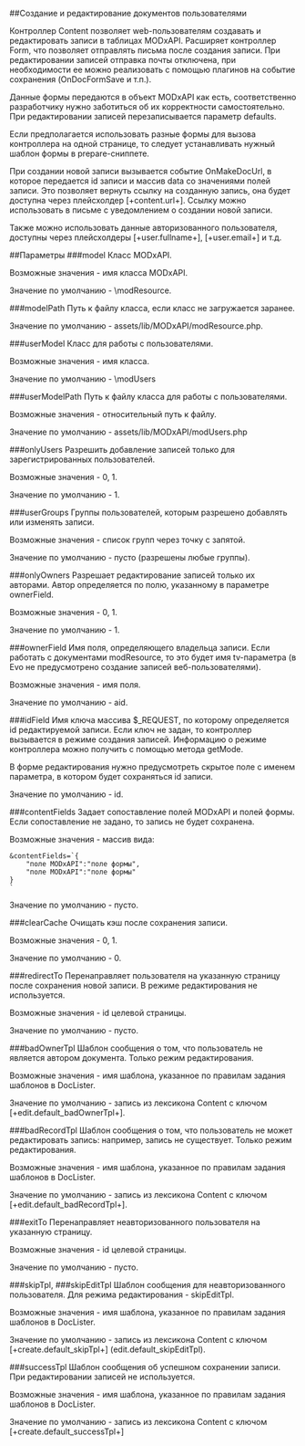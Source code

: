 ##Создание и редактирование документов пользователями

Контроллер Content позволяет web-пользователям создавать и редактировать записи в таблицах MODxAPI. Расширяет контроллер Form, что позволяет отправлять письма после создания записи. При редактировании записей отправка почты отключена, при необходимости ее можно реализовать с помощью плагинов на событие сохранения (OnDocFormSave и т.п.).

Данные формы передаются в объект MODxAPI как есть, соответственно разработчику нужно заботиться об их корректности самостоятельно. При редактировании записей перезаписывается параметр defaults.

Если предполагается использовать разные формы для вызова контроллера на одной странице, то следует устанавливать нужный шаблон формы в prepare-сниппете.

При создании новой записи вызывается событие OnMakeDocUrl, в которое передается id записи и массив data со значениями полей записи. Это позволяет вернуть ссылку на созданную запись, она будет доступна через плейсхолдер [+content.url+]. Ссылку можно использовать в письме c уведомлением о создании новой записи.

Также можно использовать данные авторизованного пользователя, доступны через плейсхолдеры [+user.fullname+], [+user.email+] и т.д.

##Параметры
###model
Класс MODxAPI.

Возможные значения - имя класса MODxAPI.

Значение по умолчанию - \modResource.

###modelPath
Путь к файлу класса, если класс не загружается заранее.

Значение по умолчанию - assets/lib/MODxAPI/modResource.php.

###userModel
Класс для работы с пользователями.

Возможные значения - имя класса.

Значение по умолчанию - \modUsers

###userModelPath
Путь к файлу класса для работы с пользователями.

Возможные значения - относительный путь к файлу.

Значение по умолчанию - assets/lib/MODxAPI/modUsers.php

###onlyUsers
Разрешить добавление записей только для зарегистрированных пользователей.

Возможные значения - 0, 1.

Значение по умолчанию - 1.

###userGroups
Группы пользователей, которым разрешено добавлять или изменять записи.

Возможные значения - список групп через точку с запятой.

Значение по умолчанию - пусто (разрешены любые группы).

###onlyOwners
Разрешает редактирование записей только их авторами. Автор определяется по полю, указанному в параметре ownerField.

Возможные значения - 0, 1.

Значение по умолчанию - 1.

###ownerField
Имя поля, определяющего владельца записи. Если работать с документами modResource, то это будет имя tv-параметра (в Evo не предусмотрено создание записей веб-пользователями).

Возможные значения - имя поля.

Значение по умолчанию - aid.

###idField
Имя ключа массива $_REQUEST, по которому определяется id редактируемой записи. Если ключ не задан, то контроллер вызывается в режиме создания записей. Информацию о режиме контроллера можно получить с помощью метода getMode.

В форме редактирования нужно предусмотреть скрытое поле с именем параметра, в котором будет сохраняться id записи.

Значение по умолчанию - id.

###contentFields
Задает сопоставление полей MODxAPI и полей формы. Если сопоставление не задано, то запись не будет сохранена.

Возможные значения - массив вида:
```
&contentFields=`{
    "поле MODxAPI":"поле формы",
    "поле MODxAPI":"поле формы"
}
`
```
Значение по умолчанию - пусто.

###clearCache
Очищать кэш после сохранения записи.

Возможные значения - 0, 1.

Значение по умолчанию - 0.

###redirectTo
Перенаправляет пользователя на указанную страницу после сохранения новой записи. В режиме редактирования не используется.

Возможные значения - id целевой страницы.

Значение по умолчанию - пусто.

###badOwnerTpl
Шаблон сообщения о том, что пользователь не является автором документа. Только режим редактирования.

Возможные значения - имя шаблона, указанное по правилам задания шаблонов в DocLister.

Значение по умолчанию - запись из лексикона Content с ключом [+edit.default_badOwnerTpl+].

###badRecordTpl
Шаблон сообщения о том, что пользователь не может редактировать запись: например, запись не существует. Только режим редактирования.

Возможные значения - имя шаблона, указанное по правилам задания шаблонов в DocLister.

Значение по умолчанию - запись из лексикона Content с ключом [+edit.default_badRecordTpl+].

###exitTo
Перенаправляет неавторизованного пользователя на указанную страницу.

Возможные значения - id целевой страницы.

Значение по умолчанию - пусто.

###skipTpl, ###skipEditTpl
Шаблон сообщения для неавторизованного пользователя. Для режима редактирования - skipEditTpl.

Возможные значения - имя шаблона, указанное по правилам задания шаблонов в DocLister.

Значение по умолчанию - запись из лексикона Content с ключом [+create.default_skipTpl+] (edit.default_skipEditTpl).

###successTpl
Шаблон сообщения об успешном сохранении записи. При редактировании записей не используется.

Возможные значения - имя шаблона, указанное по правилам задания шаблонов в DocLister.

Значение по умолчанию - запись из лексикона Content с ключом [+create.default_successTpl+]